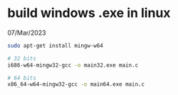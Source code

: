 # build windows .exe in linux
07/Mar/2023


```bash
sudo apt-get install mingw-w64

# 32 bits
i686-w64-mingw32-gcc -o main32.exe main.c

# 64 bits
x86_64-w64-mingw32-gcc -o main64.exe main.c
```
